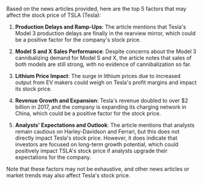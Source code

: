 Based on the news articles provided, here are the top 5 factors that may affect the stock price of TSLA (Tesla):

1. **Production Delays and Ramp-Ups**: The article mentions that Tesla's Model 3 production delays are finally in the rearview mirror, which could be a positive factor for the company's stock price.

2. **Model S and X Sales Performance**: Despite concerns about the Model 3 cannibalizing demand for Model S and X, the article notes that sales of both models are still strong, with no evidence of cannibalization so far.

3. **Lithium Price Impact**: The surge in lithium prices due to increased output from EV makers could weigh on Tesla's profit margins and impact its stock price.

4. **Revenue Growth and Expansion**: Tesla's revenue doubled to over $2 billion in 2017, and the company is expanding its charging network in China, which could be a positive factor for the stock price.

5. **Analysts' Expectations and Outlook**: The article mentions that analysts remain cautious on Harley-Davidson and Ferrari, but this does not directly impact Tesla's stock price. However, it does indicate that investors are focused on long-term growth potential, which could positively impact TSLA's stock price if analysts upgrade their expectations for the company.

Note that these factors may not be exhaustive, and other news articles or market trends may also affect Tesla's stock price.